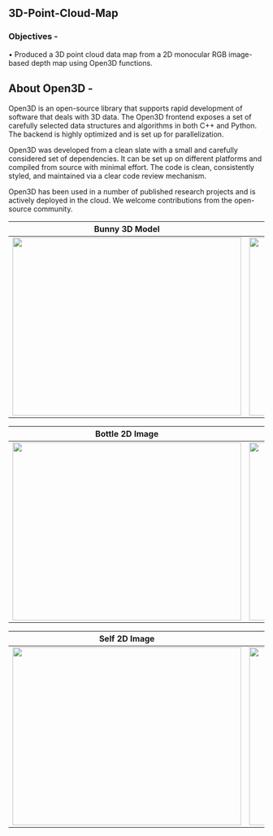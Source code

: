 ## 3D-Point-Cloud-Map
### Objectives - 

• Produced a 3D point cloud data map from a 2D monocular RGB image-based depth map using Open3D functions. 

## About Open3D - 
Open3D is an open-source library that supports rapid development of software that deals with 3D data. The Open3D frontend exposes a set of carefully selected data structures and algorithms in both C++ and Python. The backend is highly optimized and is set up for parallelization. 

Open3D was developed from a clean slate with a small and carefully considered set of dependencies. It can be set up on different platforms and compiled from source with minimal effort. The code is clean, consistently styled, and maintained via a clear code review mechanism. 

Open3D has been used in a number of published research projects and is actively deployed in the cloud. We welcome contributions from the open-source community.

 Bunny 3D Model      | Bunny Point Cloud Data |
| :-----------: | :-----------: |
|   <image src="https://github.com/souvik0306/3D-Point-Cloud-Map/blob/main/Media/Bunny_3D.jpg" width="450" height="350"> | <image src="https://github.com/souvik0306/3D-Point-Cloud-Map/blob/main/Media/Bunny_3D_pcd.jpg" width="450" height="350">    |

 Bottle 2D Image      | Bottle Point Cloud Data |
| :-----------: | :-----------: |
|   <image src="https://github.com/souvik0306/3D-Point-Cloud-Map/blob/main/Media/colorImg3.jpg" width="450" height="350"> | <image src="https://github.com/souvik0306/3D-Point-Cloud-Map/blob/main/Media/point_cloud_bottle.jpg" width="450" height="350">    |

 Self 2D Image      | Self 3D Point Cloud Data |
| :-----------: | :-----------: |
|   <image src="https://github.com/souvik0306/3D-Point-Cloud-Map/blob/main/Media/colorImg.jpg" width="450" height="350"> | <image src="https://github.com/souvik0306/3D-Point-Cloud-Map/blob/main/Media/point_cloud_self.jpg" width="450" height="350">    |